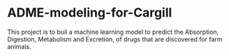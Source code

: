 # ADME-modeling-for-Cargill

This project is to buil a machine learning model to predict the Absorption, Digestion, Metabolism and Excretion, of drugs that are discovered for farm animals. 
